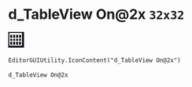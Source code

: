 # d_TableView On@2x `32x32`
<img src="/img/d_TableView%20On@2x.png" width=32 height=32>

``` CSharp
EditorGUIUtility.IconContent("d_TableView On@2x")
```
```
d_TableView On@2x
```
